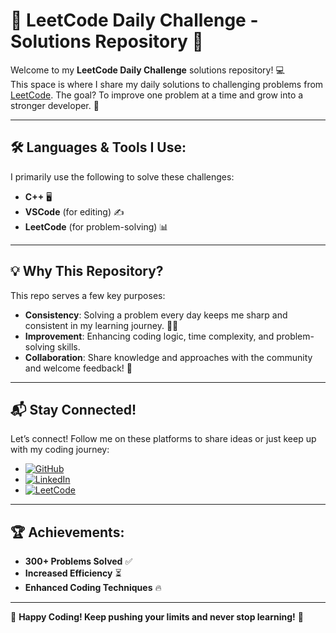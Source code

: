 # 🎯 LeetCode Daily Challenge - Solutions Repository 🚀

Welcome to my **LeetCode Daily Challenge** solutions repository! 💻  
This space is where I share my daily solutions to challenging problems from [LeetCode](https://leetcode.com/problemset/all/). The goal? To improve one problem at a time and grow into a stronger developer. 🌱

---

## 🛠️ Languages & Tools I Use:
I primarily use the following to solve these challenges:
- **C++** 🖥️
- **VSCode** (for editing) ✍️
- **LeetCode** (for problem-solving) 📊

---

## 💡 Why This Repository?

This repo serves a few key purposes:
- **Consistency**: Solving a problem every day keeps me sharp and consistent in my learning journey. 🏋️‍♂️
- **Improvement**: Enhancing coding logic, time complexity, and problem-solving skills.
- **Collaboration**: Share knowledge and approaches with the community and welcome feedback! 🔄

---

## 📬 Stay Connected!

Let’s connect! Follow me on these platforms to share ideas or just keep up with my coding journey:

- [![GitHub](https://img.shields.io/badge/GitHub-333?style=for-the-badge&logo=github&logoColor=white)](https://github.com/IntjarMansuri)  
- [![LinkedIn](https://img.shields.io/badge/LinkedIn-0077B5?style=for-the-badge&logo=linkedin&logoColor=white)](https://www.linkedin.com/in/intjarmansuri)  
- [![LeetCode](https://img.shields.io/badge/LeetCode-FFA116?style=for-the-badge&logo=leetcode&logoColor=white)](https://leetcode.com/u/IntjarMansuri)

---

## 🏆 Achievements:
- **300+ Problems Solved** ✅
- **Increased Efficiency** ⏳
- **Enhanced Coding Techniques** 🔥

---

🌟 **Happy Coding! Keep pushing your limits and never stop learning!** 🌟
